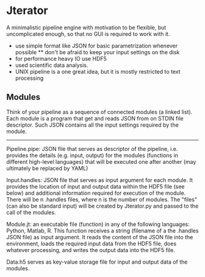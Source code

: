 Jterator
========

A minimalistic pipeline engine with motivation to be flexible, but uncomplicated enough, so that no GUI is required to work with it.

* use simple format like JSON for basic parametrization whenever possible
** don't be afraid to keep your input settings on the disk
* for performance heavy IO use HDF5 
* used scientific data analysis.
* UNIX pipeline is a one great idea, but it is mostly restricted to text processing

Modules
-------


Think of your pipeline as a sequence of connected modules (a linked list). Each module is a program that get and reads JSON from on STDIN file descriptor.
Such JSON contains all the input settings required by the module.

---

Pipeline.pipe: 
JSON file that serves as descriptor of the pipeline, i.e. provides the details (e.g. input, output) for the modules (functions in different high-level languages) that will be executed one after another (may ultimately be replaced by YAML)

Input.handles:
JSON file that serves as input argument for each module. It provides the location of input and output data within the HDF5 file (see below) and additional information required for execution of the module. There will be n .handles files, where n is the number of modules. The "files" (can also be standard input) will be created by Jterator.py and passed to the call of the modules.

Module.jt:
an executable file (function) in any of the following languages: Python, Matlab, R. This function receives a string (filename of a the .handles JSON file) as input argument. It reads the content of the JSON file into the environment, loads the required input data from the HDF5 file, does whatever processing, and writes the output data into the HDF5 file.

Data.h5
serves as key-value storage file for input and output data of the modules.
